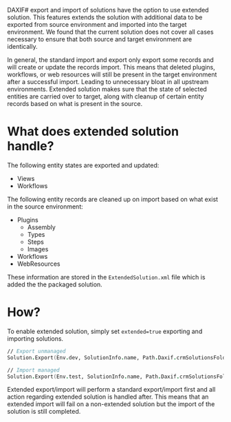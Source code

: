 DAXIF# export and import of solutions have the option to use extended solution. This features extends the solution with additional data to be exported from source environment and imported into the target environment. We found that the current solution does not cover all cases necessary to ensure that both source and target environment are identically. 

In general, the standard import and export only export some records and will create or update the records import. This means that deleted plugins, workflows, or web resources will still be present in the target environment after a successful import. Leading to unnecessary bloat in all upstream environments. Extended solution makes sure that the state of selected entities are carried over to target, along with cleanup of certain entity records based on what is present in the source.

# What does extended solution handle?
The following entity states are exported and updated:
* Views
* Workflows

The following entity records are cleaned up on import based on what exist in the source environment:
* Plugins
  * Assembly
  * Types
  * Steps
  * Images
* Workflows
* WebResources

These information are stored in the `ExtendedSolution.xml` file which is added the the packaged solution.

# How?
To enable extended solution, simply set `extended=true` exporting and importing solutions.

```fsharp
// Export unmanaged
Solution.Export(Env.dev, SolutionInfo.name, Path.Daxif.crmSolutionsFolder, managed = false, extended = true)

// Import managed
Solution.Export(Env.test, SolutionInfo.name, Path.Daxif.crmSolutionsFolder, managed = false, extended = true)
```

Extended export/import will perform a standard export/import first and all action regarding extended solution is handled after.
This means that an extended import will fail on a non-extended solution but the import of the solution is still completed.